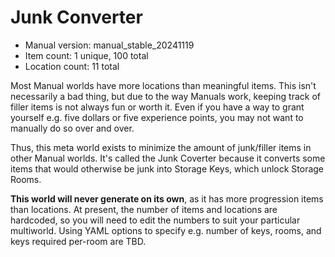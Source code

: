 # Junk Converter

- Manual version: manual_stable_20241119
- Item count: 1 unique, 100 total
- Location count: 11 total

Most Manual worlds have more locations than meaningful items. This isn't necessarily a bad thing, but due to the way Manuals work, keeping track of filler items is not always fun or worth it. Even if you have a way to grant yourself e.g. five dollars or five experience points, you may not want to manually do so over and over.

Thus, this meta world exists to minimize the amount of junk/filler items in other Manual worlds. It's called the Junk Coverter because it converts some items that would otherwise be junk into Storage Keys, which unlock Storage Rooms.

__This world will never generate on its own__, as it has more progression items than locations. At present, the number of items and locations are hardcoded, so you will need to edit the numbers to suit your particular multiworld. Using YAML options to specify e.g. number of keys, rooms, and keys required per-room are TBD.
